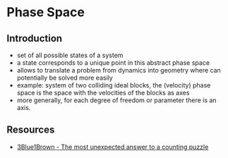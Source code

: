 # Phase Space



## Introduction

- set of all possible states of a system
- a state corresponds to a unique point in this abstract phase space
- allows to translate a problem from dynamics into geometry where can potentially be solved more easily
- example: system of two colliding ideal blocks, the (velocity) phase space is the space with the velocities of the blocks as axes
- more generally, for each degree of freedom or parameter there is an axis.



## Resources

- [3Blue1Brown - The most unexpected answer to a counting puzzle](https://youtu.be/HEfHFsfGXjs)